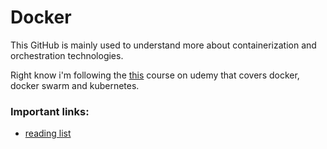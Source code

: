 # Docker

This GitHub is mainly used to understand more about containerization and orchestration technologies. 

Right know i'm following the [this](https://www.udemy.com/course/docker-mastery/learn/lecture/6797266#overview) course on udemy that covers docker, docker swarm and kubernetes.

### Important links: 
- [reading list](reading-list-readme.md)